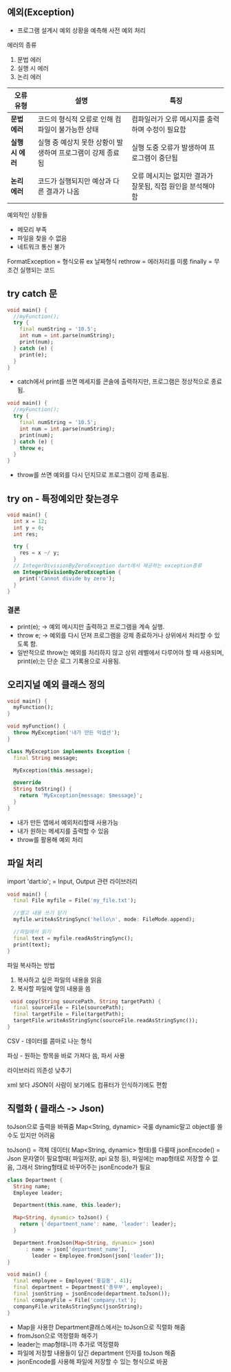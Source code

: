 ## 예외(Exception)

- 프로그램 설계시 예외 상황을 예측해 사전 예외 처리

에러의 종류

1. 문법 에러
2. 실행 시 에러
3. 논리 에러

| 오류 유형       | 설명                                | 특징                                 |
|-------------|-----------------------------------|------------------------------------|
| **문법 에러**   | 코드의 형식적 오류로 인해 컴파일이 불가능한 상태       | 컴파일러가 오류 메시지를 출력하며 수정이 필요함         |
| **실행 시 에러** | 실행 중 예상치 못한 상황이 발생하여 프로그램이 강제 종료됨 | 실행 도중 오류가 발생하여 프로그램이 중단됨           |
| **논리 에러**   | 코드가 실행되지만 예상과 다른 결과가 나옴           | 오류 메시지는 없지만 결과가 잘못됨, 직접 원인을 분석해야 함 |

예외적인 상황들

- 메모리 부족
- 파일을 찾을 수 없음
- 네트워크 통신 불가

FormatException = 형식오류 ex 날짜형식
rethrow = 에러처리를 미룸
finally = 무조건 실행되는 코드

## try catch 문

```dart
void main() {
  //myFunction();
  try {
    final numString = '10.5';
    int num = int.parse(numString);
    print(num);
  } catch (e) {
    print(e);
  }
}
```

- catch에서 print를 쓰면 메세지를 콘솔에 출력하지만, 프로그램은 정상적으로 종료됨.

```dart
void main() {
  //myFunction();
  try {
    final numString = '10.5';
    int num = int.parse(numString);
    print(num);
  } catch (e) {
    throw e;
  }
}
```

- throw를 쓰면 예외를 다시 던지므로 프로그램이 강제 종료됨.

## try on - 특정예외만 찾는경우

```dart
void main() {
  int x = 12;
  int y = 0;
  int res;

  try {
    res = x ~/ y;
  }
  // IntegerDivisionByZeroException dart에서 제공하는 exception종류
  on IntegerDivisionByZeroException {
    print('Cannot divide by zero');
  }
} 
```

### 결론

* print(e); → 예외 메시지만 출력하고 프로그램을 계속 실행.
* throw e; → 예외를 다시 던져 프로그램을 강제 종료하거나 상위에서 처리할 수 있도록 함.
* 일반적으로 throw는 예외를 처리하지 않고 상위 레벨에서 다루어야 할 때 사용되며, print(e);는 단순 로그 기록용으로 사용됨.

## 오리지널 예외 클래스 정의

```dart
void main() {
  myFunction();
}

void myFunction() {
  throw MyException('내가 만든 익셉션');
}

class MyException implements Exception {
  final String message;

  MyException(this.message);

  @override
  String toString() {
    return 'MyException{message: $message}';
  }
}
```

- 내가 만든 앱에서 예외처리할때 사용가능
- 내가 원하는 메세지를 출력할 수 있음
- throw를 활용해 예외 처리

## 파일 처리

import 'dart:io'; = Input, Output 관련 라이브러리

```dart
void main() {
  final File myfile = File('my_file.txt');

  //열고 내용 쓰기 닫기
  myfile.writeAsStringSync('hello\n', mode: FileMode.append);

  //파일에서 읽기
  final text = myfile.readAsStringSync();
  print(text);
}
```

파일 복사하는 방법

1. 복사하고 싶은 파일의 내용을 읽음
2. 복사할 파일에 앞의 내용을 씀

```dart
 void copy(String sourcePath, String targetPath) {
  final sourceFile = File(sourcePath);
  final targetFile = File(targetPath);
  targetFile.writeAsStringSync(sourceFile.readAsStringSync());
}
```

CSV - 데이터를 콤마로 나눈 형식

파싱 - 원하는 항목을 바로 가져다 씀, 파서 사용

라이브러리 의존성 낮추기

xml 보다 JSON이 사람이 보기에도 컴퓨터가 인식하기에도 편함

## 직렬화 ( 클래스 -> Json)

toJson으로 출력을 바꿔줌 Map<String, dynamic> 국룰 dynamic말고 object를 쓸 수도 있지만 어려움

toJson() = 객체 데이터( Map<String, dynamic> 형태)를 다룰때
jsonEncode() = Json 문자열이 필요할때( 파일저장, api 요청 등), 파일에는 map형태로 저장할 수 없음, 그래서 String형태로 바꾸어주는
jsonEncode가 필요

```dart
class Department {
  String name;
  Employee leader;

  Department(this.name, this.leader);

  Map<String, dynamic> toJson() {
    return {'department_name': name, 'leader': leader};
  }

  Department.fromJson(Map<String, dynamic> json)
      : name = json['department_name'],
        leader = Employee.fromJson(json['leader']);
}

void main() {
  final employee = Employee('홍길동', 41);
  final department = Department('총무부', employee);
  final jsonString = jsonEncode(department.toJson());
  final companyFile = File('company.txt');
  companyFile.writeAsStringSync(jsonString);
}
```

- Map을 사용한 Department클래스에서는 toJson으로 직렬화 해줌
- fromJson으로 역정렬화 해주기
- leader는 map형태니까 추가로 역정렬화
- 파일에 저장할 내용들이 담긴 department 인자를 toJson 해줌
- jsonEncode를 사용해 파일에 저장할 수 있는 형식으로 바꿈